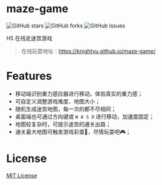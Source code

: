 # maze-game

![GitHub stars](https://img.shields.io/github/stars/knightyun/maze-game)
![GitHub forks](https://img.shields.io/github/forks/knightyun/maze-game)
![GitHub issues](https://img.shields.io/github/issues/knightyun/maze-game)

H5 在线走迷宫游戏

> 在线玩耍地址：<https://knightyu.github.io/maze-game/>

# Features

- 移动端识别重力感应器进行移动，体验真实的重力感；
- 可自定义调整游戏难度、地图大小；
- 随机生成迷宫地图，每一次的都不尽相同；
- 桌面端也可通过方向键或 `W A S D` 进行移动，加速度固定；
- 地图较复杂时，可提示迷宫的通关出路；
- 通关最大地图可触发游戏彩蛋🎉，尽情玩耍吧🎮；

# License

[MIT License](https://raw.githubusercontent.com/knightyun/maze-game/master/LICENSE)